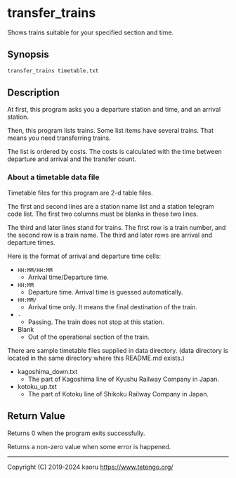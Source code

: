 transfer_trains
===============

Shows trains suitable for your specified section and time.

Synopsis
--------

```sh
transfer_trains timetable.txt
```

Description
-----------

At first, this program asks you a departure station and time, and an arrival
station.

Then, this program lists trains. Some list items have several trains. That
means you need transferring trains.

The list is ordered by costs. The costs is calculated with the time between
departure and arrival and the transfer count.

### About a timetable data file

Timetable files for this program are 2-d table files.

The first and second lines are a station name list and a station telegram code
list. The first two columns must be blanks in these two lines.

The third and later lines stand for trains. The first row is a train number,
and the second row is a train name. The third and later rows are arrival and
departure times.

Here is the format of arrival and departure time cells:

- `HH:MM/HH:MM`
  - Arrival time/Departure time.
- `HH:MM`
  - Departure time. Arrival time is guessed automatically.
- `HH:MM/`
  - Arrival time only. It means the final destination of the train.
- `-`
  - Passing. The train does not stop at this station.
- Blank
  - Out of the operational section of the train.

There are sample timetable files supplied in data directory. (data directory is
located in the same directory where this README.md exists.)

- kagoshima_down.txt
  - The part of Kagoshima line of Kyushu Railway Company in Japan.
- kotoku_up.txt
  - The part of Kotoku line of Shikoku Railway Company in Japan.

Return Value
------------

Returns 0 when the program exits successfully.

Returns a non-zero value when some error is happened.

---

Copyright (C) 2019-2024 kaoru  https://www.tetengo.org/

